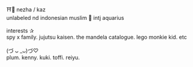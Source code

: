 ⛩️📿&nbsp;nezha / kaz&nbsp;<br>
unlabeled nd indonesian muslim 🏮 intj aquarius
<br>
<br>
interests ✰<br>
spy x family. jujutsu kaisen. the mandela catalogue. lego monkie kid. etc<br>
<br>
(づ ᴗ _ᴗ)づ♡<br>
plum. kenny. kuki. toffi. reiyu.&nbsp;<br>
